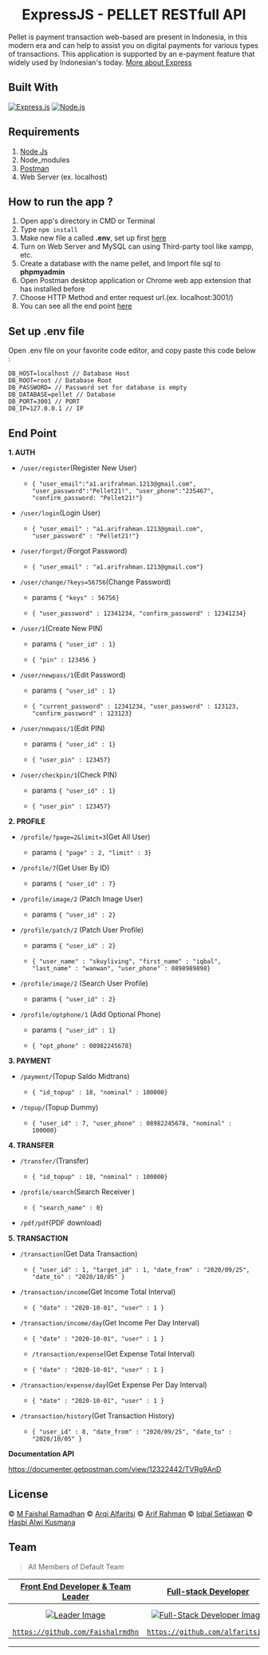 <h1 align="center">ExpressJS - PELLET RESTfull API</h1>

Pellet is payment transaction web-based are present in Indonesia, in this modern era and can help to assist you on digital payments for various types of transactions. This application is supported by an e-payment feature that widely used by Indonesian's today. [More about Express](https://en.wikipedia.org/wiki/Express.js)

## Built With

[![Express.js](https://img.shields.io/badge/Express.js-4.x-orange.svg?style=rounded-square)](https://expressjs.com/en/starter/installing.html)
[![Node.js](https://img.shields.io/badge/Node.js-v.12.13-green.svg?style=rounded-square)](https://nodejs.org/)

## Requirements

1. <a href="https://nodejs.org/en/download/">Node Js</a>
2. Node_modules
3. <a href="https://www.getpostman.com/">Postman</a>
4. Web Server (ex. localhost)

## How to run the app ?

1. Open app's directory in CMD or Terminal
2. Type `npm install`
3. Make new file a called **.env**, set up first [here](#set-up-env-file)
4. Turn on Web Server and MySQL can using Third-party tool like xampp, etc.
5. Create a database with the name pellet, and Import file sql to **phpmyadmin**
6. Open Postman desktop application or Chrome web app extension that has installed before
7. Choose HTTP Method and enter request url.(ex. localhost:3001/)
8. You can see all the end point [here](#end-point)

## Set up .env file

Open .env file on your favorite code editor, and copy paste this code below :

```
DB_HOST=localhost // Database Host
DB_ROOT=root // Database Root
DB_PASSWORD= // Password set for database is empty
DB_DATABASE=pellet // Database
DB_PORT=3001 // PORT
DB_IP=127.0.0.1 // IP
```

## End Point

**1. AUTH**

- `/user/register`(Register New User)

  - `{ "user_email":"a1.arifrahman.1213@gmail.com", "user_password":"Pellet21!", "user_phone":"235467", "confirm_password: "Pellet21!"}`

- `/user/login`(Login User)

  - `{ "user_email" : "a1.arifrahman.1213@gmail.com", "user_password" : "Pellet21!"}`

- `/user/forgot/`(Forgot Password)

  - `{ "user_email" : "a1.arifrahman.1213@gmail.com"}`

- `/user/change/?keys=56756`(Change Password)
  - params `{ "keys" : 56756}`

  - `{ "user_password" : 12341234, "confirm_password" : 12341234}`

- `/user/1`(Create New PIN)
  - params `{ "user_id" : 1}`

  - `{ "pin" : 123456 }`

- `/user/newpass/1`(Edit Password)
  - params `{ "user_id" : 1}`

  - `{ "current_password" : 12341234, "user_password" : 123123, "confirm_password" : 123123}`

- `/user/newpass/1`(Edit PIN)
  - params `{ "user_id" : 1}`

  - `{ "user_pin" : 123457}`

- `/user/checkpin/1`(Check PIN)
  - params `{ "user_id" : 1}`

  - `{ "user_pin" : 123457}`

**2. PROFILE**

- `/profile/?page=2&limit=3`(Get All User)

  - params `{ "page" : 2, "limit" : 3}`

- `/profile/7`(Get User By ID)

  - params `{ "user_id" : 7}`

- `/profile/image/2` (Patch Image User)

  - params `{ "user_id" : 2}`

- `/profile/patch/2` (Patch User Profile)

  - params `{ "user_id" : 2}`

  - `{ "user_name" : "skuyliving", "first_name" : "iqbal", "last_name" : "wanwan", "user_phone" : 0898989898}`

- `/profile/image/2` (Search User Profile)

  - params `{ "user_id" : 2}`

- `/profile/optphone/1` (Add Optional Phone)

  - params `{ "user_id" : 1}`

  - `{ "opt_phone" : 08982245678}`

**3. PAYMENT**

- `/payment/`(Topup Saldo Midtrans)

  - `{ "id_topup" : 18, "nominal" : 100000}`

- `/topup/`(Topup Dummy)

  - `{ "user_id" : 7, "user_phone" : 08982245678, "nominal" : 100000}`

**4. TRANSFER**

- `/transfer/`(Transfer)

  - `{ "id_topup" : 18, "nominal" : 100000}`

- `/profile/search`(Search Receiver )

  - `{ "search_name" : 0}`

- `/pdf/pdf`(PDF download)


**5. TRANSACTION**

- `/transaction`(Get Data Transaction)

  - `{ "user_id" : 1, "target_id" : 1, "date_from" : "2020/09/25", "date_to" : "2020/10/05" }`

- `/transaction/income`(Get Income Total Interval)

  - `{ "date" : "2020-10-01", "user" : 1 }`

- `/transaction/income/day`(Get Income Per Day Interval)

  - `{ "date" : "2020-10-01", "user" : 1 }`

  - `/transaction/expense`(Get Expense Total Interval)

  - `{ "date" : "2020-10-01", "user" : 1 }`

- `/transaction/expense/day`(Get Expense Per Day Interval)

  - `{ "date" : "2020-10-01", "user" : 1 }`

- `/transaction/history`(Get Transaction History)

  - `{ "user_id" : 8, "date_from" : "2020/09/25", "date_to" : "2020/10/05" }`


**Documentation API**

https://documenter.getpostman.com/view/12322442/TVRg9AnD

## License

© [M Faishal Ramadhan](https://github.com/Faishalrmdhn)
© [Arqi Alfaritsi](https://github.com/alfaritsi21/)
© [Arif Rahman](https://github.com/Glitchfer)
© [Iqbal Setiawan](https://github.com/iqbalstwan)
© [Hasbi Alwi Kusmana](https://github.com/hasbiak)

## Team

> All Members of Default Team

| <a href="https://blog.udacity.com/2014/12/front-end-vs-back-end-vs-full-stack-web-developers.html" target="_blank">**Front End Developer & Team Leader**</a> | <a href="https://blog.udacity.com/2014/12/front-end-vs-back-end-vs-full-stack-web-developers.html" target="_blank">**Full-stack Developer**</a> | <a href="https://blog.udacity.com/2014/12/front-end-vs-back-end-vs-full-stack-web-developers.html" target="_blank">**Full-stack Developer**</a> | <a href="https://blog.udacity.com/2014/12/front-end-vs-back-end-vs-full-stack-web-developers.html" target="_blank">**Front-End Developer**</a> | <a href="https://blog.udacity.com/2014/12/front-end-vs-back-end-vs-full-stack-web-developers.html" target="_blank">**Back-End Developer**</a> | 
| :---: |:---:| :---:|:---:| :---:|
| [![Leader Image](https://avatars1.githubusercontent.com/u/66148701?s=400&u=0b927e246e60ba50b8ba8ec72c6f947acaaa35cd&v=4)](https://github.com/Faishalrmdhn) | [![Full-Stack Developer Image](https://avatars3.githubusercontent.com/u/63988114?s=460&u=1dfc4cc474ab100d82e36f1144a5f005efbc0853&v=4)](https://github.com/alfaritsi21) | [![Full-Stack Developer Image](https://avatars3.githubusercontent.com/u/68628662?s=460&u=584ec7adb3b1c8e52e22bc7ea59932071f1c6d25&v=4)](https://github.com/Glitchfer) | [![Front-End Developer Image](https://avatars1.githubusercontent.com/u/67422750?s=460&u=21d465c9ea07dcf6421ffc6076ca02f863843dc4&v=4)](https://github.com/hasbiak) | [![Back-End Developer Image](https://avatars0.githubusercontent.com/u/67113526?s=460&u=7582638e678ffa864425cc05f0ea246dc9ce10d8&v=4)](https://github.com/iqbalstwan) |
| <a href="https://github.com/Faishalrmdhn" target="_blank">`https://github.com/Faishalrmdhn`</a> | <a href="https://https://github.com/alfaritsi21" target="_blank">`https://github.com/alfaritsi21`</a> | <a href="https://github.com/Glitchfer" target="_blank">`https://github.com/Glitchfer`</a> | <a href="https://github.com/hasbiak" target="_blank">`https://github.com/hasbiak`</a> | <a href="https://github.com/iqbalstwan" target="_blank">`https://github.com/iqbalstwan`</a> |

---
